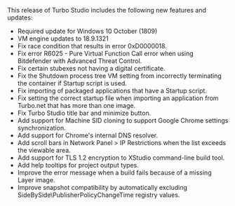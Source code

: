 This release of Turbo Studio includes the following new features and updates:

- Required update for Windows 10 October (1809)
- VM engine updates to 18.9.1321
- Fix race condition that results in error 0xD0000018.
- Fix error R6025 - Pure Virtual Function Call error when using Bitdefender with Advanced Threat Control.
- Fix certain stubexes not having a digital certificate.
- Fix the Shutdown process tree VM setting from incorrectly terminating the container if Startup script is used.
- Fix importing of packaged applications that have a Startup script.
- Fix setting the correct startup file when importing an application from Turbo.net that has more than one image.
- Fix Turbo Studio title bar and minimize button.
- Add support for Machine SID cloning to support Google Chrome settings synchronization.
- Add support for Chrome's internal DNS resolver.
- Add scroll bars in Network Panel > IP Restrictions when the list exceeds the viewable area.
- Add support for TLS 1.2 encryption to XStudio command-line build tool.
- Add help tooltips for project output types.
- Improve the error message when a build fails because of a missing Layer image.
- Improve snapshot compatibility by automatically excluding SideBySide\PublisherPolicyChangeTime registry values.



